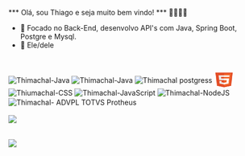 *** Olá, sou Thiago e seja muito bem vindo! *** 🤜🏾🤛🏾

- 🌱 Focado no Back-End, desenvolvo API's com Java, Spring Boot, Postgre e Mysql.
- 🤠 Ele/dele       
               
##
<div style="display: inline_block"><br>
  <img align="center" alt="Thimachal-Java" height="60" width="60" src="https://icongr.am/devicon/java-original-wordmark.svg?size=128&color=currentColor"> <img align="center" alt="Thimachal-Java" height="60" width="60" src="https://cdn.jsdelivr.net/gh/devicons/devicon/icons/spring/spring-original-wordmark.svg"> 
  <img align="center" alt="Thimachal postgress" height="50" width="50" src="https://icongr.am/devicon/postgresql-plain-wordmark.svg?size=128&color=6d85b6">
  <img align="center" alt="Thimachal-HTML" height="30" width="40" src="https://raw.githubusercontent.com/devicons/devicon/master/icons/html5/html5-original.svg">
  <img align="center" alt="Thiumachal-CSS" height="30" width="40" src="https://icongr.am/devicon/css3-original.svg?size=128&color=currentColor">
  <img align="center" alt="Thimachal-JavaScript" height="30" width="40" src="https://icongr.am/devicon/javascript-original.svg?size=128&color=currentColor">
  <img align="center" alt="Thimachal-NodeJS" height="100" width="100" src="https://icongr.am/devicon/nodejs-original-wordmark.svg?size=128&color=currentColor">
  <img align="center" alt="Thimachal- ADVPL TOTVS Protheus" height="50" width="50" src="https://s3.amazonaws.com//beta-img.b2bstack.net/uploads/production/provider/image/1/totvs-logo.jpg">
   
</div>
<br>
<img height="150em" src="https://github-readme-stats.vercel.app/api?username=Thimachal&show_icons=true&theme=blueberry&include_all_commits=true&count_private=true"/>

##
<div> 
    <a href="https://www.linkedin.com/in/thiago-oliveira-tmo/" target="_blank"><img src="https://img.shields.io/badge/-LinkedIn-%230077B5?style=for-the-badge&logo=linkedin&logoColor=white" target="_blank"></a>  
</div>
